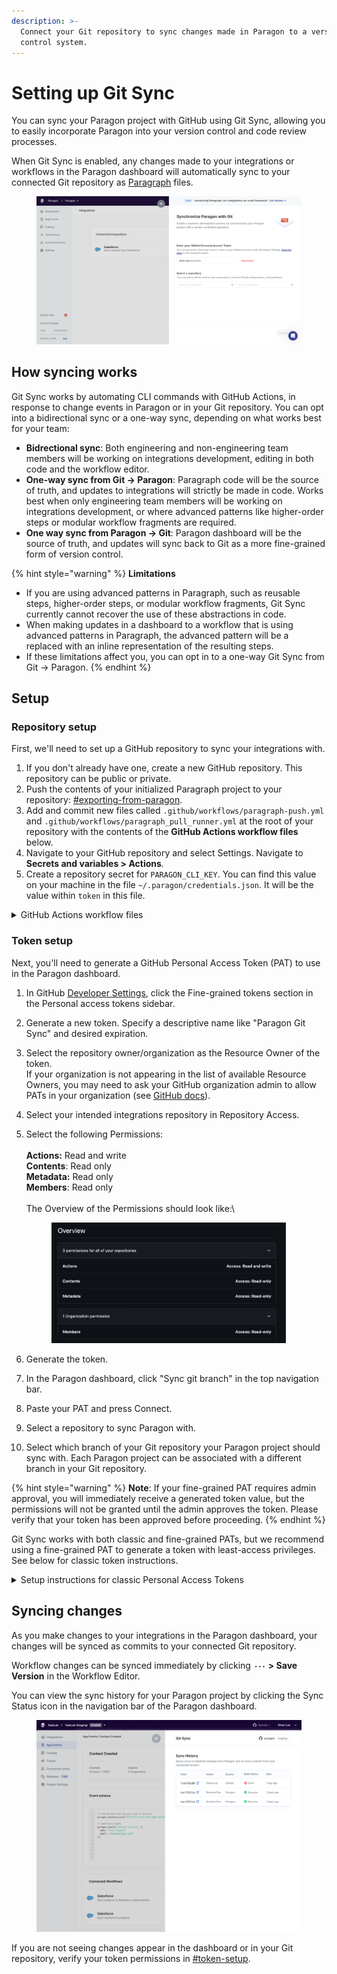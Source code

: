 ```yaml
---
description: >-
  Connect your Git repository to sync changes made in Paragon to a version
  control system.
---
```


# Setting up Git Sync

You can sync your Paragon project with GitHub using Git Sync, allowing you to easily incorporate Paragon into your version control and code review processes.

When Git Sync is enabled, any changes made to your integrations or workflows in the Paragon dashboard will automatically sync to your connected Git repository as [Paragraph](getting-started.md) files.

<figure><img src="../.gitbook/assets/image (85).png" alt=""><figcaption></figcaption></figure>

## How syncing works

Git Sync works by automating CLI commands with GitHub Actions, in response to change events in Paragon or in your Git repository. You can opt into a bidirectional sync or a one-way sync, depending on what works best for your team:

* **Bidrectional sync**: Both engineering and non-engineering team members will be working on integrations development, editing in both code and the workflow editor.
* **One-way sync from Git -> Paragon**: Paragraph code will be the source of truth, and updates to integrations will strictly be made in code. Works best when only engineering team members will be working on integrations development, or where advanced patterns like higher-order steps or modular workflow fragments are required.
* **One way sync from Paragon -> Git**: Paragon dashboard will be the source of truth, and updates will sync back to Git as a more fine-grained form of version control.

{% hint style="warning" %}
**Limitations**

* If you are using advanced patterns in Paragraph, such as reusable steps, higher-order steps, or modular workflow fragments, Git Sync currently cannot recover the use of these abstractions in code.
* When making updates in a dashboard to a workflow that is using advanced patterns in Paragraph, the advanced pattern will be a replaced with an inline representation of the resulting steps.
* If these limitations affect you, you can opt in to a one-way Git Sync from Git -> Paragon.
{% endhint %}

## Setup

### Repository setup

First, we'll need to set up a GitHub repository to sync your integrations with.

1. If you don't already have one, create a new GitHub repository. This repository can be public or private.
2. Push the contents of your initialized Paragraph project to your repository: [#exporting-from-paragon](getting-started.md#exporting-from-paragon "mention").
3. Add and commit new files called `.github/workflows/paragraph-push.yml` and `.github/workflows/paragraph_pull_runner.yml` at the root of your repository with the contents of the **GitHub Actions workflow files** below.
4. Navigate to your GitHub repository and select Settings. Navigate to **Secrets and variables > Actions**.
5. Create a repository secret for `PARAGON_CLI_KEY`. You can find this value on your machine in the file `~/.paragon/credentials.json`. It will be the value within `token` in this file.

<details>

<summary>GitHub Actions workflow files</summary>

### **Git -> Paragon** (`paragraph-push.yml`)

Any commits that you write to your Git repository will trigger a CI workflow that builds and pushes the contents back to the Paragon dashboard.

```yaml
name: Push to Paragon

on:
    push:
        # Set this to your selected branch in Paragon
        branches: [ "main" ]

    # Allows you to run this workflow manually from the Actions tab
    workflow_dispatch: 

jobs:
  push_to_paragon:
    name: Push to Paragon
    runs-on: ubuntu-latest
      
    steps:
      - uses: actions/checkout@v4
      - id: push
        uses: useparagon/paragraph-push@v1
        with:
          paragonKey: ${{ secrets.PARAGON_CLI_KEY }}
          paragonZeusUrl: https://zeus.useparagon.com
          paragonDashboardUrl: https://dashboard.useparagon.com
```

### **Paragon -> Git** (`paragraph_pull_runner.yml`)

Any changes that you make from the dashboard will trigger a CI workflow. This workflow will re-export the contents of your Paragon project into Paragraph, committing the resulting diff.

```yaml
name: Pull from Paragon

on: 
  workflow_dispatch:
    inputs:
      projectId:
        type: string
        required: true
        description: 'Paragon project id'

      commitId:
        type: string
        required: true
        description: 'Paragon project commit id'

jobs:
  pull_from_paragon:
    name: Pull from Paragon
    runs-on: ubuntu-latest

    permissions:
      contents: write
      
    steps:
      - uses: actions/checkout@v4
      - id: pull
        uses: useparagon/paragraph-pull@v1
        with:
          projectId: ${{ inputs.projectId }}
          commitId: ${{ inputs.commitId }}
          paragonKey: ${{ secrets.PARAGON_CLI_KEY }}
          paragonZeusUrl: https://zeus.useparagon.com
          paragonDashboardUrl: https://dashboard.useparagon.com
```

</details>

### Token setup

Next, you'll need to generate a GitHub Personal Access Token (PAT) to use in the Paragon dashboard.

1. In GitHub [Developer Settings](https://github.com/settings/tokens), click the Fine-grained tokens section in the Personal access tokens sidebar.
2. Generate a new token. Specify a descriptive name like "Paragon Git Sync" and desired expiration.
3. Select the repository owner/organization as the Resource Owner of the token.\
   If your organization is not appearing in the list of available Resource Owners, you may need to ask your GitHub organization admin to allow PATs in your organization (see [GitHub docs](https://docs.github.com/en/organizations/managing-programmatic-access-to-your-organization/setting-a-personal-access-token-policy-for-your-organization#restricting-access-by-fine-grained-personal-access-tokens)).
4. Select your intended integrations repository in Repository Access.
5.  Select the following Permissions:\
    \
    **Actions:** Read and write\
    **Contents**: Read only\
    **Metadata:** Read only\
    **Members**: Read only\
    \
    The Overview of the Permissions should look like:\


    <figure><img src="../.gitbook/assets/image (86).png" alt="" width="375"><figcaption></figcaption></figure>
6. Generate the token.
7. In the Paragon dashboard, click "Sync git branch" in the top navigation bar.
8. Paste your PAT and press Connect.
9. Select a repository to sync Paragon with.
10. Select which branch of your Git repository your Paragon project should sync with. Each Paragon project can be associated with a different branch in your Git repository.

{% hint style="warning" %}
**Note**: If your fine-grained PAT requires admin approval, you will immediately receive a generated token value, but the permissions will not be granted until the admin approves the token. Please verify that your token has been approved before proceeding.
{% endhint %}

Git Sync works with both classic and fine-grained PATs, but we recommend using a fine-grained PAT to generate a token with least-access privileges. See below for classic token instructions.

<details>

<summary>Setup instructions for classic Personal Access Tokens</summary>

Generate a classic Personal Access Token with the following scopes:

* `repo`
* `workflow`
* `read:org`
* `admin:repo_hook`
* `read:user`

Paste this value into the Paragon dashboard, under "Sync git branch".

</details>

## Syncing changes

As you make changes to your integrations in the Paragon dashboard, your changes will be synced as commits to your connected Git repository.

Workflow changes can be synced immediately by clicking ![](<../.gitbook/assets/Workflow Editor three dot menu (1).png>) **> Save Version** in the Workflow Editor.

You can view the sync history for your Paragon project by clicking the Sync Status icon in the navigation bar of the Paragon dashboard.

<figure><img src="../.gitbook/assets/App Event Page.png" alt=""><figcaption></figcaption></figure>

If you are not seeing changes appear in the dashboard or in your Git repository, verify your token permissions in [#token-setup](setting-up-git-sync.md#token-setup "mention").
